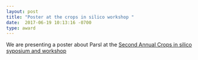 ```yaml
---
layout: post
title: "Poster at the crops in silico workshop "
date:  2017-06-19 10:13:16 -0700
type: award
---
```

We are presenting a poster about Parsl at the [Second Annual Crops in silico syposium and workshop](http://cropsinsilico.org/convenings/)
